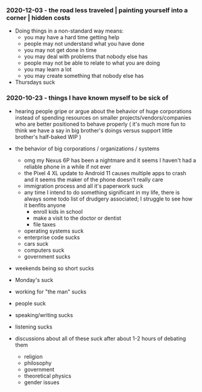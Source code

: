 <!-- no-select -->

### 2020-12-03 - the road less traveled | painting yourself into a corner | hidden costs

- Doing things in a non-standard way means:
	- you may have a hard time getting help
	- people may not understand what you have done
	- you may not get done in time
	- you may deal with problems that nobody else has
	- people may not be able to relate to what you are doing
	- you may learn a lot
	- you may create something that nobody else has
- Thursdays suck

### 2020-10-23 - things I have known myself to be sick of

- hearing people gripe or argue about the behavior of huge corporations instead of spending resources on smaller projects/vendors/companies who are better positioned to behave properly
	( it's much more fun to think we have a say in big brother's doings versus support little brother's half-baked WIP )

- the behavior of big corporations / organizations / systems
	- omg my Nexus 6P has been a nightmare and it seems I haven't had a reliable phone in a while if not ever
	- the Pixel 4 XL update to Android 11 causes multiple apps to crash and it seems the maker of the phone doesn't really care
	- immigration process and all it's paperwork suck
	- any time I intend to do something significant in my life, there is always some todo list of drudgery associated; I struggle to see how it benfits anyone
		- enroll kids in school
		- make a visit to the doctor or dentist
		- file taxes
	- operating systems suck
	- enterprise code sucks
	- cars suck
	- computers suck
	- government sucks

- weekends being so short sucks

- Monday's suck

- working for "the man" sucks

- people suck

- speaking/writing sucks

- listening sucks


- discussions about all of these suck after about 1-2 hours of debating them
	- religion
	- philosophy
	- government
	- theoretical physics
	- gender issues
